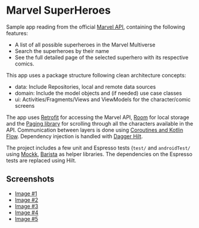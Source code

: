 # Marvel SuperHeroes

Sample app reading from the official [Marvel API](https://developer.marvel.com/), containing the following features:
- A list of all possible superheroes in the Marvel Multiverse
- Search the superheroes by their name
- See the full detailed page of the selected superhero with its respective comics.

This app uses a package structure following clean architecture concepts:
- data: Include Repositories, local and remote data sources
- domain: Include the model objects and (if needed) use case classes
- ui: Activities/Fragments/Views and ViewModels for the character/comic screens

The app uses [Retrofit](https://square.github.io/retrofit/) for accessing the Marvel API, 
[Room](https://developer.android.com/training/data-storage/room) for local storage and the 
[Paging library](https://developer.android.com/topic/libraries/architecture/paging/v3-overview) for 
scrolling through all the characters available in the API. Communication between layers is done 
using [Coroutines and Kotlin Flow](https://kotlinlang.org/docs/coroutines-guide.html). 
Dependency injection is handled with [Dagger Hilt](https://developer.android.com/training/dependency-injection/hilt-android).

The project includes a few unit and Espresso tests (`test/` and `androidTest/` using 
[Mockk](https://mockk.io/), [Barista](https://github.com/AdevintaSpain/Barista) as helper libraries. 
The dependencies on the Espresso tests are replaced using Hilt.

## Screenshots

- [Image #1](screenshots/img_1.png)
- [Image #2](screenshots/img_2.png)
- [Image #3](screenshots/img_3.png)
- [Image #4](screenshots/img_4.png)
- [Image #5](screenshots/img_5.png)
